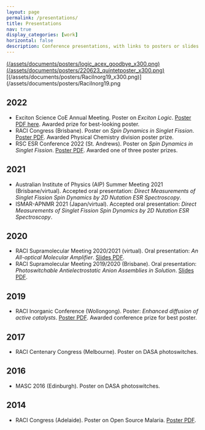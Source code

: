 ```yaml
---
layout: page
permalink: /presentations/
title: Presentations
nav: true
display_categories: [work]
horizontal: false
description: Conference presentations, with links to posters or slides where available.
---
```


[(/assets/documents/posters/logic_acex_goodbye_x300.png)](/assets/documents/posters/logic_acex_goodbye.png) [(/assets/documents/posters/220623_quintetposter_x300.png)](/assets/documents/posters/220623_quintetposter.png) [(/assets/documents/posters/RaciInorg19_x300.png)](/assets/documents/posters/RaciInorg19.png 
## 2022
* Exciton Science CoE Annual Meeting. Poster on _Exciton Logic_. [Poster PDF here](/assets/documents/posters/logic_acex_goodbye.pdf). Awarded prize for best-looking poster.
* RACI Congress (Brisbane). Poster on _Spin Dynamics in Singlet Fission_. [Poster PDF](/assets/documents/posters/220623_quintetposter.pdf). Awarded Physical Chemistry division poster prize.
* RSC ESR Conference 2022 (St. Andrews). Poster on _Spin Dynamics in Singlet Fission_. [Poster PDF](/assets/documents/posters/220623_quintetposter.pdf). Awarded one of three poster prizes.

## 2021
* Australian Institute of Physics (AIP) Summer Meeting 2021 (Brisbane/virtual). Accepted oral presentation: _Direct Measurements of Singlet Fission Spin Dynamics by 2D Nutation ESR Spectroscopy_.
* ISMAR-APNMR 2021 (Japan/virtual). Accepted oral presentation: _Direct Measurements of Singlet Fission Spin Dynamics by 2D Nutation ESR Spectroscopy_.

## 2020
* RACI Supramolecular Meeting 2020/2021 (virtual). Oral presentation: _An All-optical Molecular Amplifier_. [Slides PDF](/assets/documents/talks/2020-2021racisupra_photoniclogic_static.pdf).
* RACI Supramolecular Meeting 2019/2020 (Brisbane). Oral presentation: _Photoswitchable Antielectrostatic Anion Assemblies in Solution_. [Slides PDF](/assets/documents/talks/2019-2020racisupra_aehb_static.pdf).

## 2019
* RACI Inorganic Conference (Wollongong). Poster: _Enhanced diffusion of active catalysts_. [Poster PDF](/assets/documents/posters/RaciInorg19.pdf). Awarded conference prize for best poster.

## 2017
* RACI Centenary Congress (Melbourne). Poster on DASA photoswitches.

## 2016
* MASC 2016 (Edinburgh). Poster on DASA photoswitches.

## 2014
* RACI Congress (Adelaide). Poster on Open Source Malaria. [Poster PDF](/assets/documents/posters/RaciCongress14.pdf).